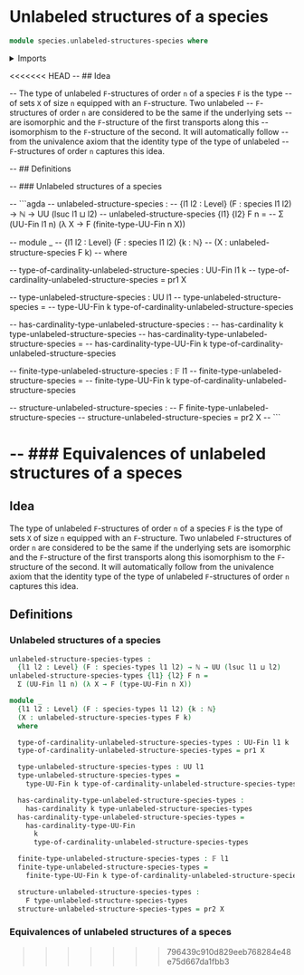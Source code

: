 # Unlabeled structures of a species

```agda
module species.unlabeled-structures-species where
```

<details><summary>Imports</summary>

```agda
open import elementary-number-theory.natural-numbers

open import foundation.dependent-pair-types
open import foundation.universe-levels

open import species.species-of-types

open import univalent-combinatorics.finite-types
```

</details>

<<<<<<< HEAD
-- ## Idea

-- The type of unlabeled `F`-structures of order `n` of a species `F` is the
type -- of sets `X` of size `n` equipped with an `F`-structure. Two unlabeled --
`F`-structures of order `n` are considered to be the same if the underlying sets
-- are isomorphic and the `F`-structure of the first transports along this --
isomorphism to the `F`-structure of the second. It will automatically follow --
from the univalence axiom that the identity type of the type of unlabeled --
`F`-structures of order `n` captures this idea.

-- ## Definitions

-- ### Unlabeled structures of a species

-- ```agda -- unlabeled-structure-species : -- {l1 l2 : Level} (F : species l1
l2) → ℕ → UU (lsuc l1 ⊔ l2) -- unlabeled-structure-species {l1} {l2} F n = -- Σ
(UU-Fin l1 n) (λ X → F (finite-type-UU-Fin n X))

-- module \_ -- {l1 l2 : Level} (F : species l1 l2) {k : ℕ} -- (X :
unlabeled-structure-species F k) -- where

-- type-of-cardinality-unlabeled-structure-species : UU-Fin l1 k --
type-of-cardinality-unlabeled-structure-species = pr1 X

-- type-unlabeled-structure-species : UU l1 -- type-unlabeled-structure-species
= -- type-UU-Fin k type-of-cardinality-unlabeled-structure-species

-- has-cardinality-type-unlabeled-structure-species : -- has-cardinality k
type-unlabeled-structure-species --
has-cardinality-type-unlabeled-structure-species = --
has-cardinality-type-UU-Fin k type-of-cardinality-unlabeled-structure-species

-- finite-type-unlabeled-structure-species : 𝔽 l1 --
finite-type-unlabeled-structure-species = -- finite-type-UU-Fin k
type-of-cardinality-unlabeled-structure-species

-- structure-unlabeled-structure-species : -- F
finite-type-unlabeled-structure-species -- structure-unlabeled-structure-species
= pr2 X -- ```

-- ### Equivalences of unlabeled structures of a speces
=======
## Idea

The type of unlabeled `F`-structures of order `n` of a species `F` is the type
of sets `X` of size `n` equipped with an `F`-structure. Two unlabeled
`F`-structures of order `n` are considered to be the same if the underlying sets
are isomorphic and the `F`-structure of the first transports along this
isomorphism to the `F`-structure of the second. It will automatically follow
from the univalence axiom that the identity type of the type of unlabeled
`F`-structures of order `n` captures this idea.

## Definitions

### Unlabeled structures of a species

```agda
unlabeled-structure-species-types :
  {l1 l2 : Level} (F : species-types l1 l2) → ℕ → UU (lsuc l1 ⊔ l2)
unlabeled-structure-species-types {l1} {l2} F n =
  Σ (UU-Fin l1 n) (λ X → F (type-UU-Fin n X))

module _
  {l1 l2 : Level} (F : species-types l1 l2) {k : ℕ}
  (X : unlabeled-structure-species-types F k)
  where

  type-of-cardinality-unlabeled-structure-species-types : UU-Fin l1 k
  type-of-cardinality-unlabeled-structure-species-types = pr1 X

  type-unlabeled-structure-species-types : UU l1
  type-unlabeled-structure-species-types =
    type-UU-Fin k type-of-cardinality-unlabeled-structure-species-types

  has-cardinality-type-unlabeled-structure-species-types :
    has-cardinality k type-unlabeled-structure-species-types
  has-cardinality-type-unlabeled-structure-species-types =
    has-cardinality-type-UU-Fin
      k
      type-of-cardinality-unlabeled-structure-species-types

  finite-type-unlabeled-structure-species-types : 𝔽 l1
  finite-type-unlabeled-structure-species-types =
    finite-type-UU-Fin k type-of-cardinality-unlabeled-structure-species-types

  structure-unlabeled-structure-species-types :
    F type-unlabeled-structure-species-types
  structure-unlabeled-structure-species-types = pr2 X
```

### Equivalences of unlabeled structures of a speces
>>>>>>> 796439c910d829eeb768284e48e75d667da1fbb3
